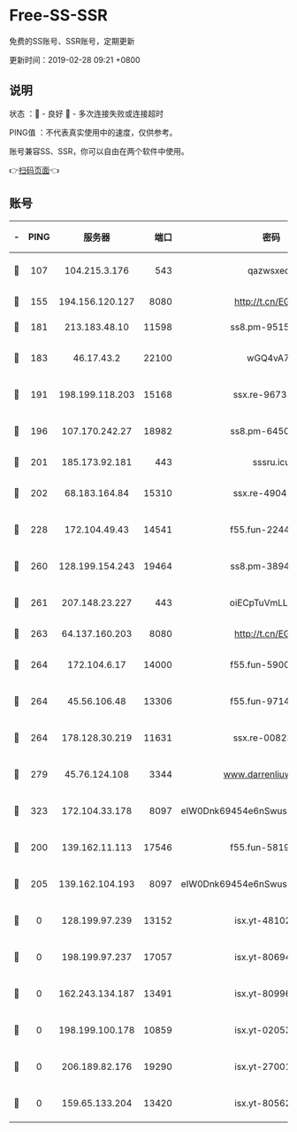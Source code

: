 # Free-SS-SSR

免费的SS账号、SSR账号，定期更新

更新时间：2019-02-28 09:21 +0800

## 说明

状态     ：🙂 - 良好 🙁 - 多次连接失败或连接超时

PING值   ：不代表真实使用中的速度，仅供参考。

账号兼容SS、SSR，你可以自由在两个软件中使用。

👉[扫码页面](https://liesauer.github.io/free-ss-ssr.github.io/)👈

## 账号

|-|PING|服务器|端口|密码|加密方式|区域|
|:----:|:----:|:-----:|-----:|:----:|:----:|:----:|
|🙂|107|104.215.3.176|543|qazwsxedc|aes-256-gcm|JP|
|🙂|155|194.156.120.127|8080|http://t.cn/EGJIyrl|rc4-md5|RU|
|🙂|181|213.183.48.10|11598|ss8.pm-95154915|rc4-md5|RU|
|🙂|183|46.17.43.2|22100|wGQ4vA7D|aes-256-gcm|RU|
|🙂|191|198.199.118.203|15168|ssx.re-96731565|aes-256-cfb|US|
|🙂|196|107.170.242.27|18982|ss8.pm-64506903|aes-256-cfb|US|
|🙂|201|185.173.92.181|443|sssru.icu|rc4-md5|RU|
|🙂|202|68.183.164.84|15310|ssx.re-49041728|aes-256-cfb|US|
|🙂|228|172.104.49.43|14541|f55.fun-22444869|aes-256-cfb|SG|
|🙂|260|128.199.154.243|19464|ss8.pm-38940883|aes-256-cfb|SG|
|🙂|261|207.148.23.227|443|oiECpTuVmLLxk4Ts|aes-256-cfb|US|
|🙂|263|64.137.160.203|8080|http://t.cn/EGJIyrl|rc4-md5|CA|
|🙂|264|172.104.6.17|14000|f55.fun-59001894|aes-256-cfb|US|
|🙂|264|45.56.106.48|13306|f55.fun-97149903|aes-256-cfb|US|
|🙂|264|178.128.30.219|11631|ssx.re-00823232|aes-256-cfb|SG|
|🙂|279|45.76.124.108|3344|www.darrenliuwei.com|aes-256-cfb|AU|
|🙂|323|172.104.33.178|8097|eIW0Dnk69454e6nSwuspv9DmS201tQ0D|aes-256-cfb|SG|
|🙂|200|139.162.11.113|17546|f55.fun-58196479|aes-256-cfb|SG|
|🙂|205|139.162.104.193|8097|eIW0Dnk69454e6nSwuspv9DmS201tQ0D|aes-256-cfb|JP|
|🙁|0|128.199.97.239|13152|isx.yt-48102721|aes-256-cfb|SG|
|🙁|0|198.199.97.237|17057|isx.yt-80694189|aes-256-cfb|US|
|🙁|0|162.243.134.187|13491|isx.yt-80996085|aes-256-cfb|US|
|🙁|0|198.199.100.178|10859|isx.yt-02053139|aes-256-cfb|US|
|🙁|0|206.189.82.176|19290|isx.yt-27001469|aes-256-cfb|SG|
|🙁|0|159.65.133.204|13420|isx.yt-80562416|aes-256-cfb|SG|
